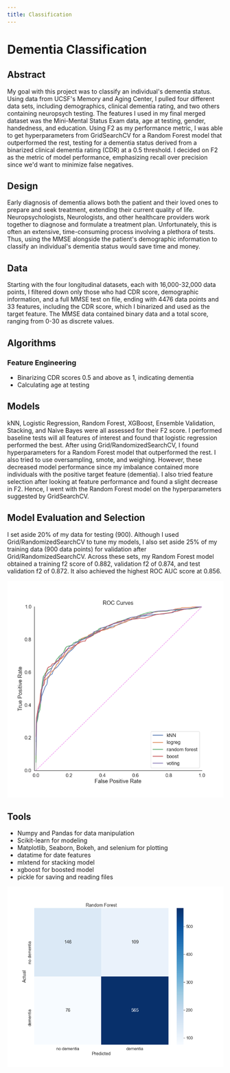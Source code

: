 ```yaml
---
title: Classification
---
```


# Dementia Classification

## Abstract
My goal with this project was to classify an individual's dementia status. Using data from UCSF's Memory and Aging Center, I pulled four different data sets, including demographics, clinical dementia rating, and two others containing neuropsych testing. The features I used in my final merged dataset was the Mini-Mental Status Exam data, age at testing, gender, handedness, and education. Using F2 as my performance metric, I was able to get hyperparameters from GridSearchCV for a Random Forest model that outperformed the rest, testing for a dementia status derived from a binarized clinical dementia rating (CDR) at a 0.5 threshold. I decided on F2 as the metric of model performance, emphasizing recall over precision since we'd want to minimize false negatives. 

## Design
Early diagnosis of dementia allows both the patient and their loved ones to prepare and seek treatment, extending their current quality of life. Neuropsychologists, Neurologists, and other healthcare providers work together to diagnose and formulate a treatment plan. Unfortunately, this is often an extensive, time-consuming process involving a plethora of tests. Thus, using the MMSE alongside the patient's demographic information to classify an individual's dementia status would save time and money. 



## Data
Starting with the four longitudinal datasets, each with 16,000-32,000 data points, I filtered down only those who had CDR score, demographic information, and a full MMSE test on file, ending with 4476 data points and 33 features, including the CDR score, which I binarized and used as the target feature. The MMSE data contained binary data and a total score, ranging from 0-30 as discrete values. 

## Algorithms
### Feature Engineering

- Binarizing CDR scores 0.5 and above as 1, indicating dementia
- Calculating age at testing 


## Models

kNN, Logistic Regression, Random Forest, XGBoost, Ensemble Validation, Stacking, and Naive Bayes were all assessed for their F2 score. I performed baseline tests will all features of interest and found that logistic regression performed the best. After using Grid/RandomizedSearchCV, I found hyperparameters for a Random Forest model that outperformed the rest. I also tried to use oversampling, smote, and weighing. However, these decreased model performance since my imbalance contained more individuals with the positive target feature (dementia). I also tried feature selection after looking at feature performance and found a slight decrease in F2. Hence, I went with the Random Forest model on the hyperparameters suggested by GridSearchCV. 

## Model Evaluation and Selection

I set aside 20% of my data for testing (900). Although I used Grid/RandomizedSearchCV to tune my models, I also set aside 25% of my training data (900 data points) for validation after Grid/RandomizedSearchCV. Across these sets, my Random Forest model obtained a training f2 score of 0.882, validation f2 of 0.874, and test validation f2 of 0.872. It also achieved the highest ROC AUC score at 0.856. 

![image](/projects/python/Classification/images/ROC_classification.png?raw=true)

## Tools


- Numpy and Pandas for data manipulation
- Scikit-learn for modeling
- Matplotlib, Seaborn, Bokeh, and selenium for plotting
- datatime for date features
- mlxtend for stacking model
- xgboost for boosted model
- pickle for saving and reading files


![image](/projects/python/Classification/images/forest_confusion.png?raw=true)
